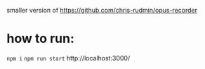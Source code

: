 smaller version of https://github.com/chris-rudmin/opus-recorder

# how to run:
`npm i`
`npm run start`
http://localhost:3000/